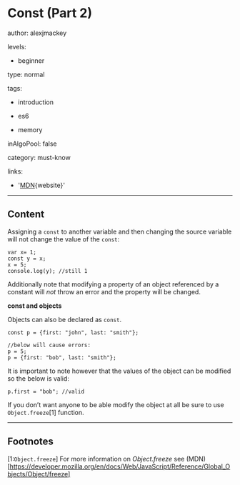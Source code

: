 # Const (Part 2)
author: alexjmackey

levels:

  - beginner

type: normal

tags:

  - introduction

  - es6

  - memory

inAlgoPool: false

category: must-know

links:

  - '[MDN](https://developer.mozilla.org/en/docs/Web/JavaScript/Reference/Statements/const){website}'

---
## Content

Assigning a `const` to another variable and then changing the source variable will not change the value of the `const`:

```
var x= 1;
const y = x;
x = 5;
console.log(y); //still 1
```

Additionally note that modifying a property of an object referenced by a constant will _not_ throw an error and the property will be changed.

**const and objects**

Objects can also be declared as `const`.

```
const p = {first: "john", last: "smith"};

//below will cause errors:
p = 5;
p = {first: "bob", last: "smith"};
```

It is important to note however that the values of the object can be modified so the below is valid:

```
p.first = "bob"; //valid
```

If you don’t want anyone to be able modify the object at all be sure to use `Object.freeze`[1] function.

---
## Footnotes

[1:`Object.freeze`]
For more information on *Object.freeze* see (MDN)
[https://developer.mozilla.org/en/docs/Web/JavaScript/Reference/Global_Objects/Object/freeze]
